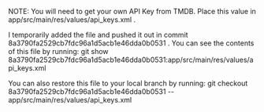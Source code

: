 NOTE: You will need to get your own API Key from TMDB. Place this value in app/src/main/res/values/api_keys.xml .

I temporarily added the file and pushed it out in commit 8a3790fa2529cb7fdc96a1d5acb1e46dda0b0531 . You can see the contents of this file by running:
  git show 8a3790fa2529cb7fdc96a1d5acb1e46dda0b0531:app/src/main/res/values/api_keys.xml

You can also restore this file to your local branch by running:
  git checkout 8a3790fa2529cb7fdc96a1d5acb1e46dda0b0531 -- app/src/main/res/values/api_keys.xml